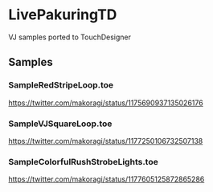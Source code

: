 # LivePakuringTD
VJ samples ported to TouchDesigner

## Samples

### SampleRedStripeLoop.toe

https://twitter.com/makoragi/status/1175690937135026176

### SampleVJSquareLoop.toe

https://twitter.com/makoragi/status/1177250106732507138

### SampleColorfulRushStrobeLights.toe

https://twitter.com/makoragi/status/1177605125872865286

